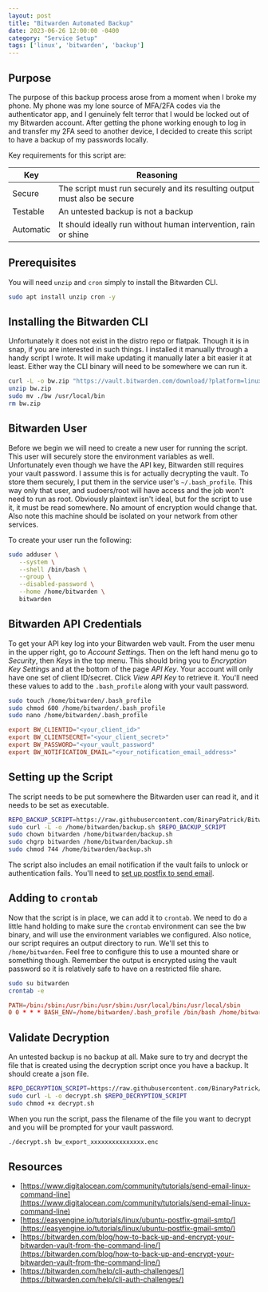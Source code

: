 ```yaml
---
layout: post
title: "Bitwarden Automated Backup"
date: 2023-06-26 12:00:00 -0400
category: "Service Setup"
tags: ['linux', 'bitwarden', 'backup']
---
```


## Purpose

The purpose of this backup process arose from a moment when I broke my phone. My phone was my lone source of MFA/2FA codes via the authenticator app, and I genuinely felt terror that I would be locked out of my Bitwarden account. After getting the phone working enough to log in and transfer my 2FA seed to another device, I decided to create this script to have a backup of my passwords locally.

Key requirements for this script are:

| Key | Reasoning |
|---|---|
| Secure | The script must run securely and its resulting output must also be secure
| Testable | An untested backup is not a backup
| Automatic | It should ideally run without human intervention, rain or shine

## Prerequisites

You will need `unzip` and `cron` simply to install the Bitwarden CLI.

```bash
sudo apt install unzip cron -y
```

## Installing the Bitwarden CLI

Unfortunately it does not exist in the distro repo or flatpak. Though it is in snap, if you are interested in such things. I installed it manually through a handy script I wrote. It will make updating it manually later a bit easier it at least. Either way the CLI binary will need to be somewhere we can run it.

```bash
curl -L -o bw.zip "https://vault.bitwarden.com/download/?platform=linux&app=cli"
unzip bw.zip
sudo mv ./bw /usr/local/bin
rm bw.zip
```

## Bitwarden User

Before we begin we will need to create a new user for running the script. This user will securely store the environment variables as well. Unfortunately even though we have the API key, Bitwarden still requires your vault password. I assume this is for actually decrypting the vault. To store them securely, I put them in the service user's `~/.bash_profile`. This way only that user, and sudoers/root will have access and the job won't need to run as root. Obviously plaintext isn't ideal, but for the script to use it, it must be read somewhere. No amount of encryption would change that. Also note this machine should be isolated on your network from other services. 

To create your user run the following:

```bash
sudo adduser \
   --system \
   --shell /bin/bash \
   --group \
   --disabled-password \
   --home /home/bitwarden \
   bitwarden
```

## Bitwarden API Credentials

To get your API key log into your Bitwarden web vault. From the user menu in the upper right, go to _Account Settings_. Then on the left hand menu go to _Security_, then _Keys_ in the top menu. This should bring you to _Encryption Key Settings_ and at the bottom of the page _API Key_. Your account will only have one set of client ID/secret. Click _View API Key_ to retrieve it. You'll need these values to add to the `.bash_profile` along with your vault password.

```bash
sudo touch /home/bitwarden/.bash_profile
sudo chmod 600 /home/bitwarden/.bash_profile
sudo nano /home/bitwarden/.bash_profile
```

```conf
export BW_CLIENTID="<your_client_id>"
export BW_CLIENTSECRET="<your_client_secret>"
export BW_PASSWORD="<your_vault_password"
export BW_NOTIFICATION_EMAIL="<your_notification_email_address>"
```

## Setting up the Script

The script needs to be put somewhere the Bitwarden user can read it, and it needs to be set as executable.

```bash
REPO_BACKUP_SCRIPT=https://raw.githubusercontent.com/BinaryPatrick/BitwardenBackup/main/backup.sh
sudo curl -L -o /home/bitwarden/backup.sh $REPO_BACKUP_SCRIPT
sudo chown bitwarden /home/bitwarden/backup.sh
sudo chgrp bitwarden /home/bitwarden/backup.sh
sudo chmod 744 /home/bitwarden/backup.sh
```

The script also includes an email notification if the vault fails to unlock or authentication fails. You'll need to [set up postfix to send email](/posts/configuring-postfix-with-gmail/).

## Adding to `crontab`

Now that the script is in place, we can add it to `crontab`. We need to do a little hand holding to make sure the `crontab` environment can see the bw binary, and will use the environment variables we configured. Also notice, our script requires an output directory to run. We'll set this to `/home/bitwarden`. Feel free to configure this to use a mounted share or something though. Remember the output is encrypted using the vault password so it is relatively safe to have on a restricted file share.

```bash
sudo su bitwarden
crontab -e
```

```conf
PATH=/bin:/sbin:/usr/bin:/usr/sbin:/usr/local/bin:/usr/local/sbin
0 0 * * * BASH_ENV=/home/bitwarden/.bash_profile /bin/bash /home/bitwarden/backup.sh /home/bitwarden
```

## Validate Decryption

An untested backup is no backup at all. Make sure to try and decrypt the file that is created using the decryption script once you have a backup. It should create a json file.

```bash
REPO_DECRYPTION_SCRIPT=https://raw.githubusercontent.com/BinaryPatrick/BitwardenBackup/main/decrypt.sh
sudo curl -L -o decrypt.sh $REPO_DECRYPTION_SCRIPT
sudo chmod +x decrypt.sh
```

When you run the script, pass the filename of the file you want to decrypt and you will be prompted for your vault password.

```bash
./decrypt.sh bw_export_xxxxxxxxxxxxxxx.enc
```

## Resources
- [https://www.digitalocean.com/community/tutorials/send-email-linux-command-line](https://www.digitalocean.com/community/tutorials/send-email-linux-command-line)
- [https://easyengine.io/tutorials/linux/ubuntu-postfix-gmail-smtp/](https://easyengine.io/tutorials/linux/ubuntu-postfix-gmail-smtp/)
- [https://bitwarden.com/blog/how-to-back-up-and-encrypt-your-bitwarden-vault-from-the-command-line/](https://bitwarden.com/blog/how-to-back-up-and-encrypt-your-bitwarden-vault-from-the-command-line/)
- [https://bitwarden.com/help/cli-auth-challenges/](https://bitwarden.com/help/cli-auth-challenges/)